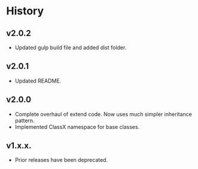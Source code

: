 # History

## v2.0.2
* Updated gulp build file and added dist folder.

## v2.0.1
* Updated README.

## v2.0.0
* Complete overhaul of extend code. Now uses much simpler inheritance pattern.
* Implemented ClassX namespace for base classes.

## v1.x.x.
* Prior releases have been deprecated.